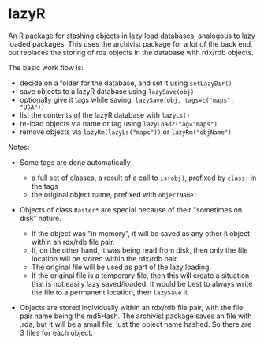 # lazyR

An R package for stashing objects in lazy load databases, analogous to lazy loaded packages. This uses the archivist package for a lot of the back end, but replaces the storing of rda objects in the database with rdx/rdb objects.

The basic work flow is:

- decide on a folder for the database, and set it using `setLazyDir()`
- save objects to a lazyR database using `lazySave(obj)`
- optionally give it tags while saving, `lazySave(obj, tags=c("maps", "USA"))`
- list the contents of the lazyR database with `lazyLs()`
- re-load objects via name or tag using `lazyLoad2(tag="maps")`
- remove objects via `lazyRm(lazyLs("maps"))` or `lazyRm("objName")`

Notes:

- Some tags are done automatically

    - a full set of classes, a result of a call to `is(obj)`, prefixed by `class:` in the tags
    - the original object name, prefixed with `objectName:`    
    
- Objects of class `Raster*` are special because of their "sometimes on disk" nature. 

    - If the object was "in memory", it will be saved as any other `R` object within an rdx/rdb file pair. 
    - If, on the other hand, it was being read from disk, then only the file location will be stored within the rdx/rdb pair. 
    - The original file will be used as part of the lazy loading. 
    - If the original file is a temporary file, then this will create a situation that is not easily lazy saved/loaded. It would be best to always write the file to a permanent location, then `lazySave` it.

- Objects are stored individually within an rdx/rdb file pair, with the file pair name being the md5Hash. The archivist package saves an file with .rda, but it will be a small file, just the object name hashed. So there are 3 files for each object.




